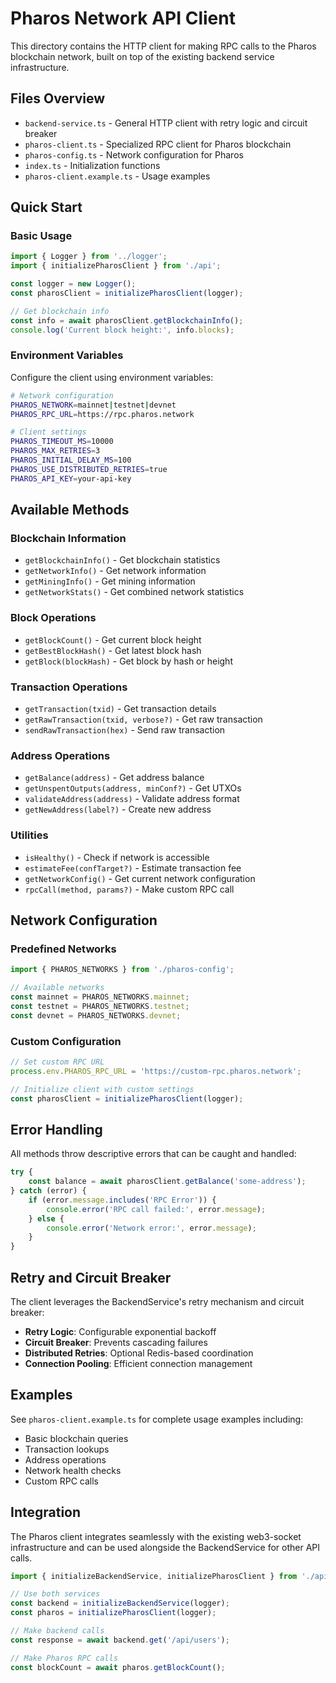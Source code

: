# Pharos Network API Client

This directory contains the HTTP client for making RPC calls to the Pharos blockchain network, built on top of the existing backend service infrastructure.

## Files Overview

- `backend-service.ts` - General HTTP client with retry logic and circuit breaker
- `pharos-client.ts` - Specialized RPC client for Pharos blockchain
- `pharos-config.ts` - Network configuration for Pharos
- `index.ts` - Initialization functions
- `pharos-client.example.ts` - Usage examples

## Quick Start

### Basic Usage

```typescript
import { Logger } from '../logger';
import { initializePharosClient } from './api';

const logger = new Logger();
const pharosClient = initializePharosClient(logger);

// Get blockchain info
const info = await pharosClient.getBlockchainInfo();
console.log('Current block height:', info.blocks);
```

### Environment Variables

Configure the client using environment variables:

```bash
# Network configuration
PHAROS_NETWORK=mainnet|testnet|devnet
PHAROS_RPC_URL=https://rpc.pharos.network

# Client settings
PHAROS_TIMEOUT_MS=10000
PHAROS_MAX_RETRIES=3
PHAROS_INITIAL_DELAY_MS=100
PHAROS_USE_DISTRIBUTED_RETRIES=true
PHAROS_API_KEY=your-api-key
```

## Available Methods

### Blockchain Information
- `getBlockchainInfo()` - Get blockchain statistics
- `getNetworkInfo()` - Get network information
- `getMiningInfo()` - Get mining information
- `getNetworkStats()` - Get combined network statistics

### Block Operations
- `getBlockCount()` - Get current block height
- `getBestBlockHash()` - Get latest block hash
- `getBlock(blockHash)` - Get block by hash or height

### Transaction Operations
- `getTransaction(txid)` - Get transaction details
- `getRawTransaction(txid, verbose?)` - Get raw transaction
- `sendRawTransaction(hex)` - Send raw transaction

### Address Operations
- `getBalance(address)` - Get address balance
- `getUnspentOutputs(address, minConf?)` - Get UTXOs
- `validateAddress(address)` - Validate address format
- `getNewAddress(label?)` - Create new address

### Utilities
- `isHealthy()` - Check if network is accessible
- `estimateFee(confTarget?)` - Estimate transaction fee
- `getNetworkConfig()` - Get current network configuration
- `rpcCall(method, params?)` - Make custom RPC call

## Network Configuration

### Predefined Networks

```typescript
import { PHAROS_NETWORKS } from './pharos-config';

// Available networks
const mainnet = PHAROS_NETWORKS.mainnet;
const testnet = PHAROS_NETWORKS.testnet;
const devnet = PHAROS_NETWORKS.devnet;
```

### Custom Configuration

```typescript
// Set custom RPC URL
process.env.PHAROS_RPC_URL = 'https://custom-rpc.pharos.network';

// Initialize client with custom settings
const pharosClient = initializePharosClient(logger);
```

## Error Handling

All methods throw descriptive errors that can be caught and handled:

```typescript
try {
    const balance = await pharosClient.getBalance('some-address');
} catch (error) {
    if (error.message.includes('RPC Error')) {
        console.error('RPC call failed:', error.message);
    } else {
        console.error('Network error:', error.message);
    }
}
```

## Retry and Circuit Breaker

The client leverages the BackendService's retry mechanism and circuit breaker:

- **Retry Logic**: Configurable exponential backoff
- **Circuit Breaker**: Prevents cascading failures
- **Distributed Retries**: Optional Redis-based coordination
- **Connection Pooling**: Efficient connection management

## Examples

See `pharos-client.example.ts` for complete usage examples including:
- Basic blockchain queries
- Transaction lookups
- Address operations
- Network health checks
- Custom RPC calls

## Integration

The Pharos client integrates seamlessly with the existing web3-socket infrastructure and can be used alongside the BackendService for other API calls.

```typescript
import { initializeBackendService, initializePharosClient } from './api';

// Use both services
const backend = initializeBackendService(logger);
const pharos = initializePharosClient(logger);

// Make backend calls
const response = await backend.get('/api/users');

// Make Pharos RPC calls
const blockCount = await pharos.getBlockCount();
```